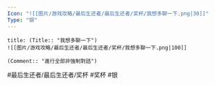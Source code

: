 ```yaml
---
Icon: "![[图片/游戏攻略/最后生还者/最后生还者/奖杯/我想多聊一下.png|30]]"
Type: "银"
---
```

```ad-common-silver-trophy
title: (Title:: "我想多聊一下")
![[图片/游戏攻略/最后生还者/最后生还者/奖杯/我想多聊一下.png|100]]

(Comment:: "進行全部非強制對話")
```

#最后生还者/最后生还者/奖杯 #奖杯 #银
